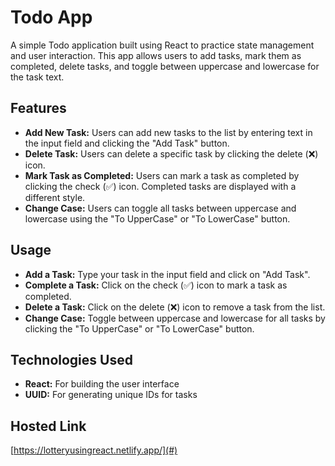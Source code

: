 # Todo App

A simple Todo application built using React to practice state management and user interaction. This app allows users to add tasks, mark them as completed, delete tasks, and toggle between uppercase and lowercase for the task text.

## Features

- **Add New Task:** Users can add new tasks to the list by entering text in the input field and clicking the "Add Task" button.
- **Delete Task:** Users can delete a specific task by clicking the delete (❌) icon.
- **Mark Task as Completed:** Users can mark a task as completed by clicking the check (✅) icon. Completed tasks are displayed with a different style.
- **Change Case:** Users can toggle all tasks between uppercase and lowercase using the "To UpperCase" or "To LowerCase" button.

## Usage

- **Add a Task:** Type your task in the input field and click on "Add Task".
- **Complete a Task:** Click on the check (✅) icon to mark a task as completed.
- **Delete a Task:** Click on the delete (❌) icon to remove a task from the list.
- **Change Case:** Toggle between uppercase and lowercase for all tasks by clicking the "To UpperCase" or "To LowerCase" button.

## Technologies Used

- **React:** For building the user interface
- **UUID:** For generating unique IDs for tasks

## Hosted Link

[https://lotteryusingreact.netlify.app/](#)  



